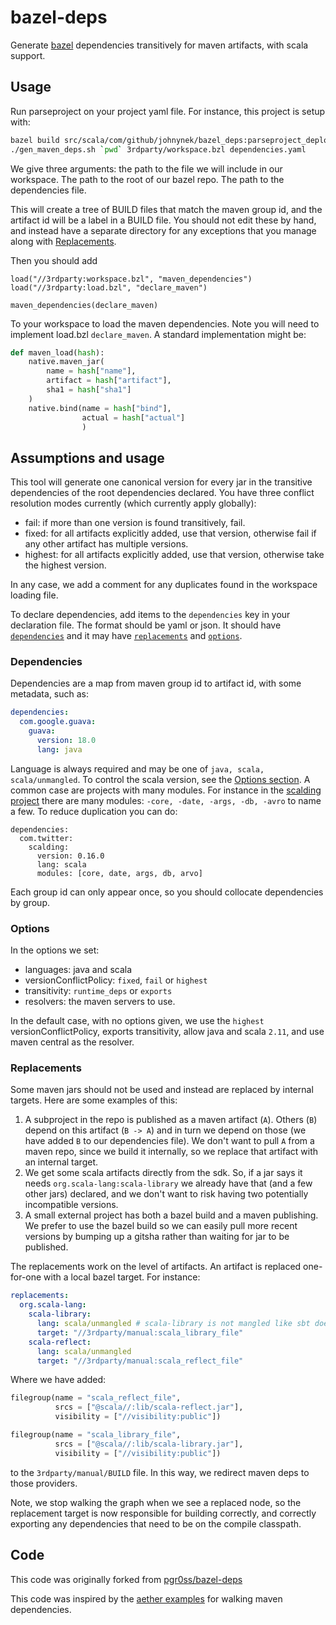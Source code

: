 # bazel-deps

Generate [bazel](http://bazel.io/) dependencies transitively for maven artifacts, with scala
support.

## Usage

Run parseproject on your project yaml file. For instance, this project is setup with:

```bash
bazel build src/scala/com/github/johnynek/bazel_deps:parseproject_deploy.jar
./gen_maven_deps.sh `pwd` 3rdparty/workspace.bzl dependencies.yaml
```
We give three arguments: the path to the file we will include in our workspace. The path to the root
of our bazel repo. The path to the dependencies file.

This will create a tree of BUILD files that match the maven group id, and the artifact id will be
a label in a BUILD file. You should not edit these by hand, and instead have a separate directory
for any exceptions that you manage along with [Replacements](#replacements).

Then you should add
```
load("//3rdparty:workspace.bzl", "maven_dependencies")
load("//3rdparty:load.bzl", "declare_maven")

maven_dependencies(declare_maven)
```

To your workspace to load the maven dependencies. Note you will need to implement load.bzl `declare_maven`. A standard implementation
might be:
```python
def maven_load(hash):
    native.maven_jar(
        name = hash["name"],
        artifact = hash["artifact"],
        sha1 = hash["sha1"]
    )
    native.bind(name = hash["bind"],
                actual = hash["actual"]
                )
```

## Assumptions and usage
This tool will generate one canonical version for every jar in the transitive dependencies of
the root dependencies declared. You have three conflict resolution modes currently (which currently
apply globally):

- fail: if more than one version is found transitively, fail.
- fixed: for all artifacts explicitly added, use that version, otherwise fail if any other artifact has multiple versions.
- highest: for all artifacts explicitly added, use that version, otherwise take the highest version.

In any case, we add a comment for any duplicates found in the workspace loading file.

To declare dependencies, add items to the `dependencies` key in your declaration file. The format
should be yaml or json. It should have [`dependencies`](#dependencies) and it may have [`replacements`](#replacements)
and [`options`](#options).

### <a name="dependencies">Dependencies</a>

Dependencies are a map from maven group id to artifact id, with some metadata, such as:
```yaml
dependencies:
  com.google.guava:
    guava:
      version: 18.0
      lang: java
```
Language is always required and may be one of `java, scala, scala/unmangled`. To control the scala
version, see the [Options section](#options). A common case are projects with many modules. For instance in
the [scalding project](https://github.com/twitter/scalding) there are many modules: `-core, -date,
-args, -db, -avro` to name a few. To reduce duplication you can do:

```
dependencies:
  com.twitter:
    scalding:
      version: 0.16.0
      lang: scala
      modules: [core, date, args, db, arvo]
```

Each group id can only appear once, so you should collocate dependencies by group.

### <a name="options">Options</a>
In the options we set:

* languages: java and scala
* versionConflictPolicy: `fixed`, `fail` or `highest`
* transitivity: `runtime_deps` or `exports`
* resolvers: the maven servers to use.

In the default case, with no options given, we use the `highest` versionConflictPolicy,
exports transitivity, allow java and scala `2.11`, and use maven central as the resolver.

### <a name="replacements">Replacements</a>
Some maven jars should not be used and instead are replaced by internal targets. Here are
some examples of this:

1. A subproject in the repo is published as a maven artifact (`A`). Others (`B`) depend on this artifact (`B -> A`) and in turn we depend on those (we have added `B` to our dependencies file). We don't want to pull `A` from a maven repo, since we build it internally, so we replace that artifact with an internal target.
2. We get some scala artifacts directly from the sdk. So, if a jar says it needs `org.scala-lang:scala-library` we already have that (and a few other jars) declared, and we don't want to risk having two potentially incompatible versions.
3. A small external project has both a bazel build and a maven publishing. We prefer to use the bazel build so we can easily pull more recent versions by bumping up a gitsha rather than waiting for jar to be published.

The replacements work on the level of artifacts. An artifact is replaced one-for-one with a local
bazel target. For instance:
```yaml
replacements:
  org.scala-lang:
    scala-library:
      lang: scala/unmangled # scala-library is not mangled like sbt does with other jars
      target: "//3rdparty/manual:scala_library_file"
    scala-reflect:
      lang: scala/unmangled
      target: "//3rdparty/manual:scala_reflect_file"
```

Where we have added:
```python
filegroup(name = "scala_reflect_file",
          srcs = ["@scala//:lib/scala-reflect.jar"],
          visibility = ["//visibility:public"])

filegroup(name = "scala_library_file",
          srcs = ["@scala//:lib/scala-library.jar"],
          visibility = ["//visibility:public"])
```
to the `3rdparty/manual/BUILD` file. In this way, we redirect maven deps to those providers.

Note, we stop walking the graph when we see a replaced node, so the replacement target is now
responsible for building correctly, and correctly exporting any dependencies that need to be
on the compile classpath.

## Code
This code was originally forked from [pgr0ss/bazel-deps](https://github.com/pgr0ss/bazel-deps)

This code was inspired by the [aether examples](https://github.com/eclipse/aether-demo/blob/322fa556494335faaf3ad3b7dbe8f89aaaf6222d/aether-demo-snippets/src/main/java/org/eclipse/aether/examples/GetDependencyTree.java) for walking maven dependencies.
